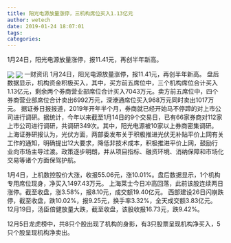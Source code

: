 ```yaml
---
title: 阳光电源放量涨停，三机构席位买入1.13亿元
author: wetech
date: 2019-01-24 18:07:01
tags: 
categories: 
---
```

1月24日，阳光电源放量涨停，报11.41元，再创半年新高。
<!-- more -->
<img align="center" border="0" src="https://imgcdn.yicai.com/uppics/images/2019/01/3256ecb0d23272aac30078cb8eb3b3a5.jpg" />
<img align="center" border="0" src="https://imgcdn.yicai.com/uppics/images/2019/01/d1b28b7df5aa9eb8f3a2dbd6599d4339.jpg" />
一财资讯
1月24日，阳光电源放量涨停，报11.41元，再创半年新高。
盘后数据显示，机构资金积极买入，其中，买方前五席位中，三个机构席位合计买入1.13亿元，剩余两个券商营业部席位合计买入7043万元。卖方前五席位中，四个券商营业部席位合计卖出6992万元，深港通席位买入968万元同时卖出1017万元。
据证券日报报道，2019年开年半个月，券商就已经开始马不停蹄的对上市公司进行调研。据统计，今年以来截至1月14日的9个交易日，已有66家券商对112家上市公司进行调研，共调研349次。其中，阳光电源被10家以上券商密集调研。
上海证券研报认为，光伏方面，两部委发布关于积极推进光伏无补贴平价上网有关工作的通知，明确提出12大要求，降低非技术成本，积极推进平价上网，鼓励行业向市场主导过渡。政策逐步明朗，并从项目指标、融资环境、消纳保障和市场化交易等诸个方面保驾护航。
 
 
1月4日，上机数控股价大涨，收报55.06元，涨10.01%。盘后数据显示，1个机构专用席位现身，净买入1497.43万元。
上海莱士今日冲高回落，此前该股连续两日涨停。截至收盘，涨3.58%，报8.10元，成交额19.40亿元。
西部建设26日闪崩跌停，截至收盘，跌10.02%，报9.25元，换手率3.32%，全天成交额3.83亿元。
12月19日，汤臣倍健放量大跌，截至收盘，该股收报16.73元，跌9.42%。
12月5日龙虎榜中，共8只个股出现了机构的身影，有3只股票呈现机构净买入，5只个股呈现机构净卖出。

